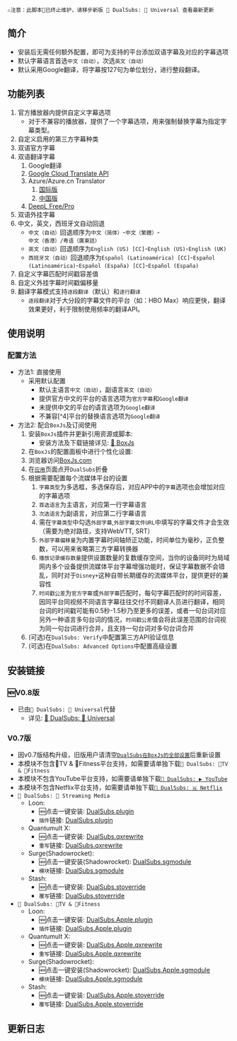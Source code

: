 ```
⚠️注意：此脚本🛑已终止维护，请移步新版 🍿 DualSubs: 🎦 Universal 查看最新更新
```
## 简介
  * 安装后无需任何额外配置，即可为支持的平台添加双语字幕及对应的字幕选项
  * 默认字幕语言首选`中文（自动）`，次选`英文（自动）`
  * 默认采用Google翻译，将字幕按127句为单位划分，进行整段翻译。

## 功能列表
  1. 官方播放器内提供自定义字幕选项
     * 对于不兼容的播放器，提供了一个字幕选项，用来强制替换字幕为指定字幕类型。
  2. 自定义启用的第三方字幕种类
  3. 双语官方字幕
  4. 双语翻译字幕
     1. Google翻译
     2. [Google Cloud Translate API](https://cloud.google.com/translate)
     3. Azure/Azure.cn Translator
        1. [国际版](https://azure.microsoft.com/zh-cn/services/cognitive-services/translator/)
        2. [中国版](https://www.azure.cn)
     4. [DeepL Free/Pro](https://www.deepl.com/pro-api)
  5. 双语外挂字幕
  6. 中文，英文，西班牙文自动回退
     * `中文（自动）`回退顺序为`中文（简体）`-`中文（繁體）`-`中文（香港）/粤语（廣東話）`
     * `英文（自动）`回退顺序为`English (US) [CC]`-`English (US)`-`English (UK)`
     * `西班牙文（自动）`回退顺序为`Español (Latinoamérica) [CC]`-`Español (Latinoamérica)`-`Español (España) [CC]`-`Español (España)`
  7. 自定义字幕匹配时间戳容差值
  8. 自定义外挂字幕时间戳偏移量
  9. 翻译字幕模式支持`逐段翻译`（默认）和`逐行翻译`
     * `逐段翻译`对于大分段的字幕文件的平台（如：HBO Max）响应更快，翻译效果更好，利于限制使用频率的翻译API。

## 使用说明
### 配置方法
  * 方法1: 直接使用
    * 采用默认配置
      * 默认主语言`中文（自动）`，副语言`英文（自动）`
      * 提供官方中文的平台的语言选项为`官方字幕`和`Google翻译`
      * 未提供中文的平台的语言选项为`Google翻译`
      * 不兼容[^4]平台的替换语言选项为`Google翻译`
  * 方法2: 配合`BoxJs`及订阅使用
    1. 安装`BoxJs`插件并更新引用资源或脚本:
       * 安装方法及下载链接详见: [🧰 BoxJs](./🧰-BoxJs)
    2. 在`BoxJs`的配置面板中进行个性化设置:
      1. 浏览器访问[BoxJs.com](http://boxjs.com)
      2. 在[`应用`](http://boxjs.com/#/app)页面点开`DualSubs`折叠
      3. 根据需要配置每个流媒体平台的设置
         1. `字幕类型`为多选框，多选保存后，对应APP中的`字幕`选项也会增加对应的字幕选项
         2. `首选语言`为主语言，对应第一行字幕语言
         3. `次选语言`为副语言，对应第二行字幕语言
         4. 需在`字幕类型`中勾选`外部字幕`,`外部字幕文件URL`中填写的字幕文件才会生效（需要为绝对路径，支持WebVTT, SRT）
         5. `外部字幕偏移量`为内置字幕时间轴矫正功能，时间单位为毫秒，正负整数，可以用来省略第三方字幕转换器
         6. `播放记录缓存数量`提供设置数量的复数缓存空间，当你的设备同时为局域网内多个设备提供流媒体平台字幕增强功能时，保证字幕数据不会错乱，同时对于`Disney+`这种自带长期缓存的流媒体平台，提供更好的兼容性
         7. `时间戳公差`为`官方字幕`或`外部字幕`匹配时，每句字幕匹配时的时间容差，因同平台同视频不同语言字幕往往交付不同翻译人员进行翻译，相同台词的时间戳可能有0.5秒-1.5秒乃至更多的误差，或者一句台词对应另外一种语言多句台词的情况，`时间戳公差`值会将此误差范围的台词视为同一句台词进行合并，且支持一句台词对多句台词合并
      4. (可选)在`DualSubs: Verify`中配置第三方API验证信息
      5. (可选)在`DualSubs: Advanced Options`中配置高级设置

## 安装链接
### 🆕V0.8版
  * 已由`🍿 DualSubs: 🎦 Universal`代替
    * 详见: [🍿 DualSubs: 🎦 Universal](./🍿-DualSubs:-🎦-Universal)
### V0.7版
  * 因v0.7版结构升级，旧版用户请清空[`DualSubs在BoxJs的全部设置`](./wiki/在BoxJs中清除DualSubs的储存数据#清除全部储存数据)后重新设置
  * 本模块不包含TV & Fitness平台支持，如需要请单独下载`🍿️ DualSubs: TV & Fitness`
  * 本模块不包含YouTube平台支持，如需要请单独下载[`🍿 DualSubs: ▶ YouTube`](../../YouTube/wiki/🍿-DualSubs:-▶-YouTube)
  * 本模块不包含Netflix平台支持，如需要请单独下载[`🍿 DualSubs: 🇳 Netflix`](../../Netflix/wiki/🍿-DualSubs:-🇳-Netflix)
  * `🍿 DualSubs: 🎦 Streaming Media`
    * Loon:
      * 🆕点击一键安装: [DualSubs.plugin](https://api.boxjs.app/loon/import?plugin=https://github.com/DualSubs/DualSubs/raw/main/plugin/DualSubs.plugin "🍿 DualSubs: 🎦 Streaming Media") 
      * `插件`链接: [DualSubs.plugin](../raw/main/plugin/DualSubs.plugin "🍿 DualSubs: 🎦 Streaming Media")
    * Quantumult X:
      * 🆕点击一键安装: [DualSubs.qxrewrite](https://api.boxjs.app/quanx/add-resource?remote-resource=%7B%22rewrite_remote%22%3A%5B%22https%3A%2F%2Fgithub.com%2FDualSubs%2FDualSubs%2Fraw%2Fmain%2Fqxrewrite%2FDualSubs.qxrewrite%2Ctag%3D%EF%BF%BD%EF%BF%BD%20DualSubs%3A%20%EF%BF%BD%EF%BF%BD%20Streaming%20Media%22%5D%7D "🍿 DualSubs: 🎦 Streaming Media")
      * `重写`链接: [DualSubs.qxrewrite](../raw/main/qxrewrite/DualSubs.qxrewrite "🍿 DualSubs: 🎦 Streaming Media")
    * Surge(Shadowrocket):
      * 🆕点击一键安装(Shadowrocket): [DualSubs.sgmodule](https://api.boxjs.app/shadowrocket/install?module=https://github.com/DualSubs/DualSubs/raw/main/sgmodule/DualSubs.sgmodule "🍿 DualSubs: 🎦 Streaming Media")
      * `模块`链接: [DualSubs.sgmodule](../raw/main/sgmodule/DualSubs.sgmodule "🍿 DualSubs: 🎦 Streaming Media")
    * Stash:
      * 🆕点击一键安装: [DualSubs.stoverride](https://link.stash.ws/install-override/github.com/DualSubs/DualSubs/raw/main/stoverride/DualSubs.stoverride "🍿 DualSubs: 🎦 Streaming Media")
      * `覆写`链接: [DualSubs.stoverride](../raw/main/stoverride/DualSubs.stoverride "🍿 DualSubs: 🎦 Streaming Media")
  * `🍿️ DualSubs: TV & Fitness`
    * Loon:
      * 🆕点击一键安装: [DualSubs.Apple.plugin](https://api.boxjs.app/loon/import?plugin=https://github.com/DualSubs/DualSubs/raw/main/plugin/DualSubs.Apple.plugin "🍿 DualSubs: TV & Fitness") 
      * `插件`链接: [DualSubs.Apple.plugin](../raw/main/plugin/DualSubs.Apple.plugin "🍿 DualSubs: TV & Fitness")
    * Quantumult X:
      * 🆕点击一键安装: [DualSubs.Apple.qxrewrite](https://api.boxjs.app/quanx/add-resource?remote-resource=%7B%22rewrite_remote%22%3A%5B%22https%3A%2F%2Fgithub.com%2FDualSubs%2FDualSubs%2Fraw%2Fmain%2Fqxrewrite%2FDualSubs.Apple.qxrewrite%2Ctag%3D%EF%BF%BD%EF%BF%BD%20DualSubs%3A%20%EF%BF%BD%EF%BF%BD%20Apple%22%5D%7D "🍿 DualSubs: TV & Fitness")
      * `重写`链接: [DualSubs.Apple.qxrewrite](../raw/main/qxrewrite/DualSubs.qxrewrite "🍿 DualSubs: TV & Fitness")
    * Surge(Shadowrocket):
      * 🆕点击一键安装(Shadowrocket): [DualSubs.Apple.sgmodule](https://api.boxjs.app/shadowrocket/install?module=https://github.com/DualSubs/DualSubs/raw/main/sgmodule/DualSubs.Apple.sgmodule "🍿 DualSubs: TV & Fitness")
      * `模块`链接: [DualSubs.Apple.sgmodule](../raw/main/sgmodule/DualSubs.Apple.sgmodule "🍿 DualSubs: TV & Fitness")
    * Stash:
      * 🆕点击一键安装: [DualSubs.Apple.stoverride](https://link.stash.ws/install-override/github.com/DualSubs/DualSubs/raw/main/stoverride/DualSubs.Apple.stoverride "🍿 DualSubs: TV & Fitness")
      * `覆写`链接: [DualSubs.Apple.stoverride](../raw/main/stoverride/DualSubs.Apple.stoverride "🍿 DualSubs: TV & Fitness")

## 更新日志
